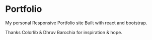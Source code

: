 # Portfolio

My personal Responsive Portfolio site Built with react and bootstrap.

Thanks Colorlib & Dhruv Barochia for inspiration & hope.

